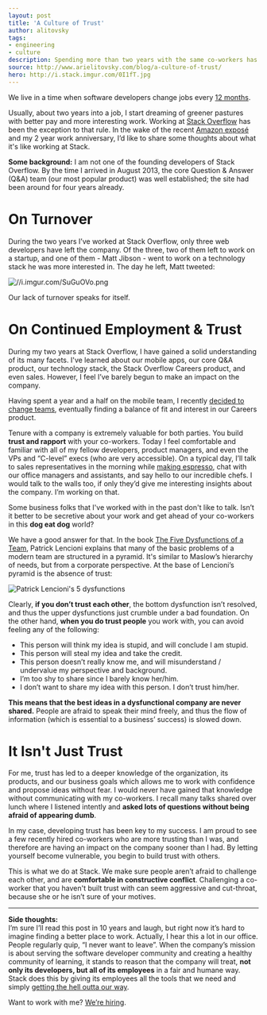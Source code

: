 ```yaml
---
layout: post
title: 'A Culture of Trust'
author: alitovsky
tags:
- engineering
- culture
description: Spending more than two years with the same co-workers has led to deep connections, trust, and a common knowledge base and language amongst all. That’s what I call good company culture.
source: http://www.arielitovsky.com/blog/a-culture-of-trust/
hero: http://i.stack.imgur.com/0I1fT.jpg
---
```


We live in a time when software developers change jobs every [12 months](http://www.techrepublic.com/blog/career-management/tech-companies-have-highest-turnover-rate/).

Usually, about two years into a job, I start dreaming of greener pastures with better pay and more interesting work. Working at [Stack Overflow](http://stackoverflow.com/) has been the exception to that rule. In the wake of the recent [Amazon exposé](http://www.nytimes.com/2015/08/16/technology/inside-amazon-wrestling-big-ideas-in-a-bruising-workplace.html?_r=0) and my 2 year work anniversary, I’d like to share some thoughts about what it's like working at Stack.

**Some background:** I am not one of the founding developers of Stack Overflow. By the time I arrived in August 2013, the core Question & Answer (Q&A) team (our most popular product) was well established; the site had been around for four years already.

# On Turnover

During the two years I’ve worked at Stack Overflow, only three web developers have left the company. Of the three, two of them left to work on a startup, and one of them - Matt Jibson - went to work on a technology stack he was more interested in. The day he left, Matt tweeted:


![//i.imgur.com/SuGuOVo.png](//i.imgur.com/SuGuOVo.png)

Our lack of turnover speaks for itself.

# On Continued Employment & Trust

During my two years at Stack Overflow, I have gained a solid understanding of its many facets. I've learned about our mobile apps, our core Q&A product, our technology stack, the Stack Overflow Careers product, and even sales. However, I feel I’ve barely begun to make an impact on the company.

Having spent a year and a half on the mobile team, I recently [decided to change teams](blog.stackoverflow.com/2015/07/going-from-mobile-back-to-the-web/), eventually finding a balance of fit and interest in our Careers product.

Tenure with a company is extremely valuable for both parties. You build **trust and rapport** with your co-workers. Today I feel comfortable and familiar with all of my fellow developers, product managers, and even the VPs and “C-level” execs (who are very accessible). On a typical day, I’ll talk to sales representatives in the morning while [making espresso](https://instagram.com/p/6iezu_te92/?taken-by=arielitovsky), chat with our office managers and assistants, and say hello to our incredible chefs. I would talk to the walls too, if only they’d give me interesting insights about the company. I’m working on that.

Some business folks that I've worked with in the past don't like to talk. Isn’t it better to be secretive about your work and get ahead of your co-workers in this **dog eat dog** world? 

We have a good answer for that. In the book [The Five Dysfunctions of a Team](http://www.amazon.com/The-Five-Dysfunctions-Team-Leadership/dp/0787960756), Patrick Lencioni explains that many of the basic problems of a modern team are structured in a pyramid. It's similar to Maslow’s hierarchy of needs, but from a corporate perspective. At the base of Lencioni’s pyramid is the absence of trust:

![Patrick Lencioni's 5 dysfunctions](http://i.imgur.com/HqpllxV.png)

Clearly, **if you don’t trust each other**, the bottom dysfunction isn’t resolved, and thus the upper dysfunctions just crumble under a bad foundation. On the other hand, **when you do trust people** you work with, you can avoid feeling any of the following:

*   This person will think my idea is stupid, and will conclude I am stupid.
*   This person will steal my idea and take the credit.
*   This person doesn’t really know me, and will misunderstand / undervalue my perspective and background.
*   I’m too shy to share since I barely know her/him.
*   I don’t want to share my idea with this person. I don’t trust him/her.

**This means that the best ideas in a dysfunctional company are never shared.** People are afraid to speak their mind freely, and thus the flow of information (which is essential to a business’ success) is slowed down.

# It Isn't Just Trust

For me, trust has led to a deeper knowledge of the organization, its products, and our business goals which allows me to work with confidence and propose ideas without fear. I would never have gained that knowledge without communicating with my co-workers. I recall many talks shared over lunch where I listened intently and **asked lots of questions without being afraid of appearing dumb**.

In my case, developing trust has been key to my success. I am proud to see a few recently hired co-workers who are more trusting than I was, and therefore are having an impact on the company sooner than I had. By letting yourself become vulnerable, you begin to build trust with others.

This is what we do at Stack. We make sure people aren’t afraid to challenge each other, and are **comfortable in constructive conflict**. Challenging a co-worker that you haven't built trust with can seem aggressive and cut-throat, because she or he isn’t sure of your motives.

* * *

**Side thoughts:**  
I’m sure I’ll read this post in 10 years and laugh, but right now it’s hard to imagine finding a better place to work. Actually, I hear this a lot in our office. People regularly quip, “I never want to leave”. When the company’s mission is about serving the software developer community and creating a healthy community of learning, it stands to reason that the company will treat, **not only its developers, but all of its employees** in a fair and humane way. Stack does this by giving its employees all the tools that we need and simply [getting the hell outta our way](http://avc.com/2012/02/the-management-team-guest-post-from-joel-spolsky/).

Want to work with me? [We’re hiring](http://stackexchange.com/work-here).